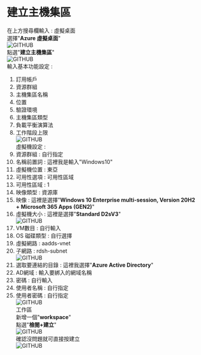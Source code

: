 # 建立主機集區 <br>
在上方搜尋欄輸入 : 虛擬桌面 <br>
選擇"**Azure 虛擬桌面**" <br>
![GITHUB](https://github.com/A-0428/Azure/blob/main/Azure%20Virtual%20Desktop/%E5%BB%BA%E7%AB%8B%E4%B8%BB%E6%A9%9F%E9%9B%86%E5%8D%80/image1.jpg) <br>
點選"**建立主機集區**" <br>
![GITHUB](https://github.com/A-0428/Azure/blob/main/Azure%20Virtual%20Desktop/%E5%BB%BA%E7%AB%8B%E4%B8%BB%E6%A9%9F%E9%9B%86%E5%8D%80/image2.jpg) <br>
輸入基本功能設定 : <br>
1. 訂用帳戶 <br>
2. 資源群組 <br>
3. 主機集區名稱 <br>
4. 位置 <br>
5. 驗證環境 <br>
6. 主機集區類型 <br>
7. 負載平衡演算法 <br>
8. 工作階段上限 <br>
![GITHUB](https://github.com/A-0428/Azure/blob/main/Azure%20Virtual%20Desktop/%E5%BB%BA%E7%AB%8B%E4%B8%BB%E6%A9%9F%E9%9B%86%E5%8D%80/image3.jpg) <br>
虛擬機設定 : <br>
1. 資源群組 : 自行指定<br>
2. 名稱前置詞 : 這裡我是輸入"Windows10" <br>
3. 虛擬機位置 : 東亞 <br>
4. 可用性選項 : 可用性區域 <br>
5. 可用性區域 : 1 <br>
6. 映像類型 : 資源庫 <br>
7. 映像 : 這裡是選擇"**Windows 10 Enterprise multi-session, Version 20H2 + Microsoft 365 Apps (GEN2)**" <br>
8. 虛擬機大小 : 這裡是選擇"**Standard D2sV3**" <br>
![GITHUB](https://github.com/A-0428/Azure/blob/main/Azure%20Virtual%20Desktop/%E5%BB%BA%E7%AB%8B%E4%B8%BB%E6%A9%9F%E9%9B%86%E5%8D%80/image4.jpg) <br>
9. VM數目 : 自行輸入 <br>
10. OS 磁碟類型 : 自行選擇 <br>
11. 虛擬網路 : aadds-vnet <br>
12. 子網路 : rdsh-subnet  <br>
![GITHUB](https://github.com/A-0428/Azure/blob/main/Azure%20Virtual%20Desktop/%E5%BB%BA%E7%AB%8B%E4%B8%BB%E6%A9%9F%E9%9B%86%E5%8D%80/image5.jpg) <br>
13. 選取要連結的目錄 : 這裡我選擇"**Azure Active Directory**" <br>
14. AD網域 : 輸入要綁入的網域名稱 <br>
15. 密碼 : 自行輸入 <br>
16. 使用者名稱 : 自行指定 <br>
17. 使用者密碼 : 自行指定 <br>
![GITHUB](https://github.com/A-0428/Azure/blob/main/Azure%20Virtual%20Desktop/%E5%BB%BA%E7%AB%8B%E4%B8%BB%E6%A9%9F%E9%9B%86%E5%8D%80/image6.jpg) <br>
工作區 <br>
新增一個"**workspace**" <br>
點選"**檢閱+建立**" <br>
![GITHUB](https://github.com/A-0428/Azure/blob/main/Azure%20Virtual%20Desktop/%E5%BB%BA%E7%AB%8B%E4%B8%BB%E6%A9%9F%E9%9B%86%E5%8D%80/image7.jpg) <br>
確認沒問題就可直接按建立 <br>
![GITHUB](https://github.com/A-0428/Azure/blob/main/Azure%20Virtual%20Desktop/%E5%BB%BA%E7%AB%8B%E4%B8%BB%E6%A9%9F%E9%9B%86%E5%8D%80/image8.jpg) <br>
